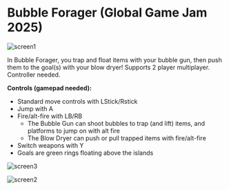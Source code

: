# Bubble Forager (Global Game Jam 2025)

![screen1](https://github.com/user-attachments/assets/86da689f-ea10-4875-8fea-d6caa356879a)

In Bubble Forager, you trap and float items with your bubble gun, then push them to the goal(s) with your blow dryer! Supports 2 player multiplayer. Controller needed.

**Controls (gamepad needed):**
- Standard move controls with LStick/Rstick
- Jump with A
- Fire/alt-fire with LB/RB
  - The Bubble Gun can shoot bubbles to trap (and lift) items, and platforms to jump on with alt fire
  - The Blow Dryer can push or pull trapped items with fire/alt-fire
- Switch weapons with Y
- Goals are green rings floating above the islands

![screen3](https://github.com/user-attachments/assets/b51c4e04-6e62-4444-a34e-502b8a9d76b8)

![screen2](https://github.com/user-attachments/assets/c8942f1e-78df-43b0-a084-e91ed7a7ebe9)
